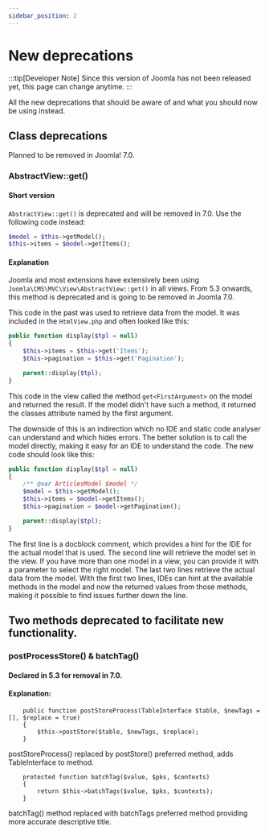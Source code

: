 ```yaml
---
sidebar_position: 2
---
```


New deprecations
================

:::tip[Developer Note]
  Since this version of Joomla has not been released yet, this page can change anytime.
:::

All the new deprecations that should be aware of and what you should now be using instead.

## Class deprecations

Planned to be removed in Joomla! 7.0.

### AbstractView::get()
#### Short version
`AbstractView::get()` is deprecated and will be removed in 7.0. Use the following code instead:
```php
$model = $this->getModel();
$this->items = $model->getItems();
```
#### Explanation
Joomla and most extensions have extensively been using `Joomla\CMS\MVC\View\AbstractView::get()` in all views. From 5.3 onwards, this method is deprecated and is going to be removed in Joomla 7.0.

This code in the past was used to retrieve data from the model. It was included in the `HtmlView.php` and often looked like this:
```php
public function display($tpl = null)
{
    $this->items = $this->get('Items');
    $this->pagination = $this->get('Pagination');

    parent::display($tpl);
}
```
This code in the view called the method `get<FirstArgument>` on the model and returned the result. If the model didn't have such a method, it returned the classes attribute named by the first argument.

The downside of this is an indirection which no IDE and static code analyser can understand and which hides errors. The better solution is to call the model directly, making it easy for an IDE to understand the code. The new code should look like this:
```php
public function display($tpl = null)
{
    /** @var ArticlesModel $model */
    $model = $this->getModel();
    $this->items = $model->getItems();
    $this->pagination = $model->getPagination();

    parent::display($tpl);
}
```
The first line is a docblock comment, which provides a hint for the IDE for the actual model that is used. The second line will retrieve the model set in the view. If you have more than one model in a view, you can provide it with a parameter to select the right model. The last two lines retrieve the actual data from the model. With the first two lines, IDEs can hint at the available methods in the model and now the returned values from those methods, making it possible to find issues further down the line.

## Two methods deprecated to facilitate new functionality.
### postProcessStore() & batchTag()
#### Declared in 5.3 for removal in 7.0.

#### Explanation:
``` new postStore()
    public function postStoreProcess(TableInterface $table, $newTags = [], $replace = true)
    {
        $this->postStore($table, $newTags, $replace);
    }
```
postStoreProcess() replaced by postStore() preferred method, adds TableInterface to method.


``` new batchTags()
    protected function batchTag($value, $pks, $contexts)
    {
        return $this->batchTags($value, $pks, $contexts);
    }
```
batchTag() method replaced with batchTags preferred method providing more accurate descriptive title.
